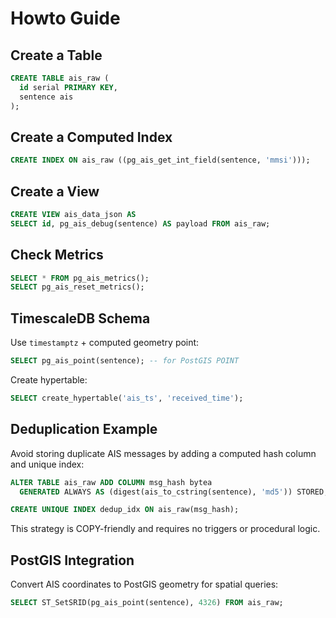 # Howto Guide

## Create a Table

```sql
CREATE TABLE ais_raw (
  id serial PRIMARY KEY,
  sentence ais
);
```

## Create a Computed Index

```sql
CREATE INDEX ON ais_raw ((pg_ais_get_int_field(sentence, 'mmsi')));
```

## Create a View

```sql
CREATE VIEW ais_data_json AS
SELECT id, pg_ais_debug(sentence) AS payload FROM ais_raw;
```

## Check Metrics

```sql
SELECT * FROM pg_ais_metrics();
SELECT pg_ais_reset_metrics();
```

## TimescaleDB Schema

Use `timestamptz` + computed geometry point:
```sql
SELECT pg_ais_point(sentence); -- for PostGIS POINT
```

Create hypertable:
```sql
SELECT create_hypertable('ais_ts', 'received_time');
```


## Deduplication Example

Avoid storing duplicate AIS messages by adding a computed hash column and unique index:

```sql
ALTER TABLE ais_raw ADD COLUMN msg_hash bytea
  GENERATED ALWAYS AS (digest(ais_to_cstring(sentence), 'md5')) STORED;

CREATE UNIQUE INDEX dedup_idx ON ais_raw(msg_hash);
```

This strategy is COPY-friendly and requires no triggers or procedural logic.

## PostGIS Integration

Convert AIS coordinates to PostGIS geometry for spatial queries:

```sql
SELECT ST_SetSRID(pg_ais_point(sentence), 4326) FROM ais_raw;
```
